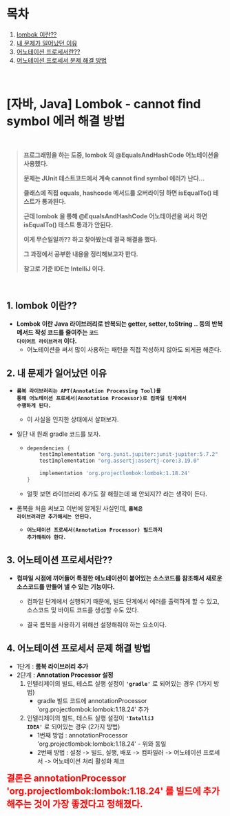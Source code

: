 # 목차

1. [lombok 이란??](#1-lombok-이란) <br/>
2. [내 문제가 일어났던 이유](#2-내-문제가-일어났던-이유) <br/>
3. [어노테이션 프로세서란??](#3-어노테이션-프로세서란) <br/>
4. [어노테이션 프로세서 문제 해결 방법](#4-어노테이션-프로세서-문제-해결-방법) <br/>

<br/>

# [자바, Java]  Lombok - cannot find symbol 에러 해결 방법

<br/>

> **프로그래밍을 하는 도중, lombok 의 @EqualsAndHashCode 어노테이션을 사용했다.**
>
> **문제는 JUnit 테스트코드에서 계속 cannot find symbol 에러가 난다...**
>
> **클래스에 직접 equals, hashcode 메서드를 오버라이딩 하면 isEqualTo() 테스트가 통과된다.**
>
> **근데 lombok 을 통해 @EqualsAndHashCode 어노테이션을 써서 하면 isEqualTo() 테스트 통과가 안된다.**
>
> **이게 무슨일일까?? 하고 찾아봤는데 결국 해결을 했다.**
>
> **그 과정에서 공부한 내용을 정리해보고자 한다.**
>
> **참고로 기준 IDE는 IntelliJ 이다.**

<br/>

## 1. lombok 이란??

- **Lombok 이란 Java 라이브러리로 반복되는 getter, setter, toString .. 등의 반복 메서드 작성 코드를 줄여주는 <code><strong>코드 다이어트 라이브러리</strong></code> 이다.**
  - 어노테이션을 써서 많이 사용하는 패턴을 직접 작성하지 않아도 되게끔 해준다.



## 2. 내 문제가 일어났던 이유

- <code><strong>롬복 라이브러리는 APT(Annotation Processing Tool)를 통해 어노테이션 프로세서(Annotation Processor)로 컴파일 단계에서 수행하게 된다.</strong></code>

  - 이 사실을 인지한 상태에서 살펴보자.

- 일단 내 원래 gradle 코드를 보자.

  - ```groovy
    dependencies {
        testImplementation "org.junit.jupiter:junit-jupiter:5.7.2"
        testImplementation "org.assertj:assertj-core:3.19.0"
    
        implementation 'org.projectlombok:lombok:1.18.24'
    }
    ```

  - 얼핏 보면 라이브러리 추가도 잘 해줬는데 왜 안되지?? 라는 생각이 든다.

- 롬복을 처음 써보고 이번에 알게된 사실인데, <code><strong>롬복은 라이브러리만 추가해서는 안된다.</strong></code>

  - <code><strong>어노테이션 프로세서(Annotation Processor) 빌드까지 추가해줘야 한다.</strong></code>

    

## 3. 어노테이션 프로세서란??

- **컴파일 시점에 끼어들어 특정한 애노테이션이 붙어있는 소스코드를 참조해서 새로운 소스코드를 만들어 낼 수 있는 기능이다.**
  - 컴파일 단계에서 실행되기 때문에, 빌드 단계에서 에러를 출력하게 할 수 있고, 소스코드 및 바이트 코드를 생성할 수도 있다.

  - 결국 롬복을 사용하기 위해선 설정해줘야 하는 요소이다.

    

## 4. 어노테이션 프로세서 문제 해결 방법

- 1단계 : **롬복 라이브러리 추가**
- 2단계 : **Annotation Processor 설정**
  1. 인텔리제이의 빌드, 테스트 실행 설정이 <code><strong>'gradle'</strong></code> 로 되어있는 경우 (1가지 방법)
     - gradle 빌드 코드에 annotationProcessor 'org.projectlombok:lombok:1.18.24' 추가
  2. 인텔리제이의 빌드, 테스트 실행 설정이 <code><strong>'IntelliJ IDEA'</strong></code> 로 되어있는 경우 (2가지 방법)
     - 1번째 방법 : annotationProcessor 'org.projectlombok:lombok:1.18.24' - 위와 동일
     - 2번째 방법 : 설정 -> 빌드, 실행, 배포 -> 컴파일러 -> 어노테이션 프로세서 -> 어노테이션 처리 활성화 체크



<span style = " font-size:1.5em; color: red; font-weight: bold; ">결론은 annotationProcessor 'org.projectlombok:lombok:1.18.24' 를 빌드에 추가해주는 것이 가장 좋겠다고 정해졌다.</span>

